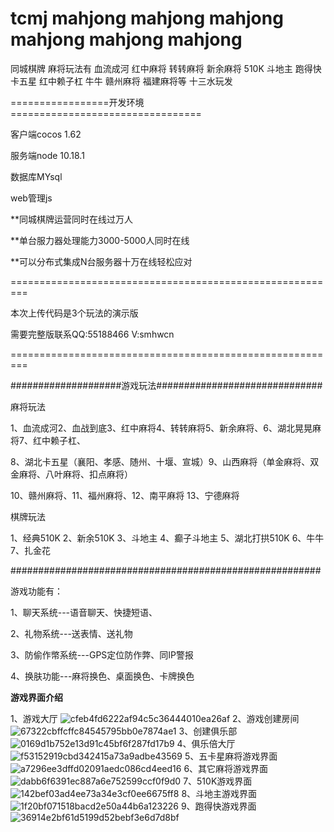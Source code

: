 # tcmj mahjong  mahjong  mahjong  mahjong  mahjong  mahjong
同城棋牌 麻将玩法有 血流成河 红中麻将 转转麻将 新余麻将 510K 斗地主 跑得快 卡五星 红中赖子杠 牛牛 赣州麻将 福建麻将等 十三水玩发

=================开发环境=================================



客户端cocos 1.62

服务端node 10.18.1

数据库MYsql

web管理js

**同城棋牌运营同时在线过万人

**单台服力器处理能力3000-5000人同时在线

**可以分布式集成N台服务器十万在线轻松应对


=========================================================


本次上传代码是3个玩法的演示版

需要完整版联系QQ:55188466 V:smhwcn

=========================================================

####################游戏玩法##############################

麻将玩法

1、血流成河2、血战到底3、红中麻将4、转转麻将5、新余麻将、6、湖北晃晃麻将7、红中赖子杠、

8、湖北卡五星（襄阳、孝感、随州、十堰、宣城）9、山西麻将（单金麻将、双金麻将、八叶麻将、扣点麻将）

10、赣州麻将、11、福州麻将、12、南平麻将 13、宁德麻将

棋牌玩法

1、经典510K 2、新余510K 3、斗地主 4、癫子斗地主 5、湖北打拱510K 6、牛牛 7、扎金花

########################################################

游戏功能有：


1、聊天系统---语音聊天、快捷短语、

2、礼物系统---送表情、送礼物

3、防偷作幤系统---GPS定位防作弊、同IP警报

4、换肤功能---麻将换色、桌面换色、卡牌换色


************************游戏界面介绍************************

1、游戏大厅
![cfeb4fd6222af94c5c36444010ea26af](https://user-images.githubusercontent.com/37776603/232384775-55300427-e2db-4772-9609-f5bf7755927e.png)
2、游戏创建房间
![67322cbffcffc84545795bb0e7874ae1](https://user-images.githubusercontent.com/37776603/232384805-2436063f-0f54-4ef4-a44c-86d11865e690.png)
3、创建俱乐部
![0169d1b752e13d91c45bf6f287fd17b9](https://user-images.githubusercontent.com/37776603/232384841-1c31bf54-60f4-4fc3-842f-a38b19c37874.png)
4、俱乐倍大厅
![f53152919cbd342415a73a9adbe43569](https://user-images.githubusercontent.com/37776603/232384862-1e79daac-3e1e-400d-b08f-8c54a819e7dc.png)
5、五卡星麻将游戏界面
![a7296ee3dffd02091aedc086cd4eed16](https://user-images.githubusercontent.com/37776603/232384877-6bf867fa-7529-45ff-8896-a8c3aaa934e2.png)
6、其它麻将游戏界面
![dabb6f6391ec887a6e752599ccf0f9d0](https://user-images.githubusercontent.com/37776603/232384907-af5c7f27-6fad-4682-a800-2ef6c8a35b07.png)
7、510K游戏界面
![142bef03ad4ee73a34e3cf0ee6675ff8](https://user-images.githubusercontent.com/37776603/232384952-62e8c0e3-94f4-426f-b37b-c55e485eb5ce.png)
8、斗地主游戏界面
![1f20bf071518bacd2e50a44b6a123226](https://user-images.githubusercontent.com/37776603/232384969-48a932ad-012c-45a5-852c-e8e868a3ad04.png)
9、跑得快游戏界面
![36914e2bf61d5199d52bebf3e6d7d8bf](https://user-images.githubusercontent.com/37776603/232384990-e867390b-3261-4efc-94cb-67af34c5042f.png)
